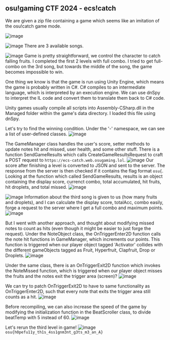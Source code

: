 ## osu!gaming CTF 2024 - ecs!catch

We are given a zip file containing a game which seems like an imitation of the osu!catch game mode. 

![image](https://github.com/jiayuchann/jiayuchann.github.io/assets/58498244/1378a184-b632-44da-a41b-2625908b6d9a)

![image](https://github.com/jiayuchann/jiayuchann.github.io/assets/58498244/4a0e5637-1da2-4436-88f3-b57d21b9ac7c)
There are 3 available songs.

![image](https://github.com/jiayuchann/jiayuchann.github.io/assets/58498244/cfc9dbbe-3782-4309-83eb-f6819d4e7f08)
Game is pretty straightforward, we control the character to catch falling fruits. I completed the first 2 levels with full combo.
I tried to get full-combo on the 3rd song, but towards the middle of the song, the game becomes impossible to win.

One thing we know is that the game is run using Unity Engine, which means the game is probably written in C#.
C# compiles to an intermediate language, which is interpreted by an execution engine. We can use dnSpy to interpret the IL code and convert them to translate them back to C# code.

Unity games usually compile all scripts into Assembly-CSharp.dll in the Managed folder within the game's data directory. I loaded this file using dnSpy.

Let's try to find the winning condition. 
Under the '-' namespace, we can see a list of user-defined classes.
![image](https://github.com/jiayuchann/jiayuchann.github.io/assets/58498244/bd423758-ccb7-420d-8017-f65c045a56f3)

The GameManager class handles the user's score, setter methods to update notes hit and missed, user health, and some other stuff. There is a function SendGameResults which calls CreateGameResultsRequest to craft a POST request to `https://ecs-catch.web.osugaming.lol`. 
![image](https://github.com/jiayuchann/jiayuchann.github.io/assets/58498244/090b572b-e066-4ff9-8b96-356081396340)
Our score after finishing a level is converted to JSON and sent to the server. The response from the server is then checked if it contains the flag format `osu{`. Looking at the function which called SendGameResults, results is an object containing the display score, currenct combo, total accumulated, hit fruits, hit droplets, and total missed.
![image](https://github.com/jiayuchann/jiayuchann.github.io/assets/58498244/e742e83c-0a74-4970-82e8-369dbae86f35)

![image](https://github.com/jiayuchann/jiayuchann.github.io/assets/58498244/b8382468-417a-4896-b8e0-8fea15524f4d)
Information about the third song is given to us (how many fruits and droplets), and I can calculate the display score, totalAcc, combo easily, forge a request to the server where I get a full combo and maximum points.
![image](https://github.com/jiayuchann/jiayuchann.github.io/assets/58498244/d17a0070-e202-4556-acc9-d84b022f0226)

But I went with another approach, and thought about modifying missed notes to count as hits (even though it might be easier to just forge the request). Under the NoteObject class, the OnTriggerEnter2D function calls the note hit functions in GameManager, which increments our points. This function is triggered when our player object tagged 'Activator' collides with the different gameObjects tagged as Fruit, Hyperfruit, Clapfruit, Drop or Droplets.
![image](https://github.com/jiayuchann/jiayuchann.github.io/assets/58498244/4a60f76d-c897-4bad-8e5a-0ac0be03021c)

Under the same class, there is an OnTriggerExit2D function which invokes the NoteMissed function, which is triggered when our player object misses the fruits and the notes exit the trigger area (screen)? 
![image](https://github.com/jiayuchann/jiayuchann.github.io/assets/58498244/f617d3fe-b4e8-4b40-8d1c-cb411a271688)

We can try to patch OnTriggerExit2D to have to same functionality as OnTriggerEnter2D, such that every note that exits the trigger area still counts as a hit.
![image](https://github.com/jiayuchann/jiayuchann.github.io/assets/58498244/e4ed35e4-27fc-4294-9071-adaad4d897d3)

Before recompiling, we can also increase the speed of the game by modifying the initialization function in the BeatScroller class, to divide beatTemp with 5 instead of 60.
![image](https://github.com/jiayuchann/jiayuchann.github.io/assets/58498244/c0d29a21-70f3-42d2-b6ea-f4a083100322)

Let's rerun the third level in game!
![image](https://github.com/jiayuchann/jiayuchann.github.io/assets/58498244/ad184135-08e2-4495-8518-de3ab0614860)
`osu{h0pefu11y_th1s_4ss1gnm3nt_g3ts_m3_an_A}`
